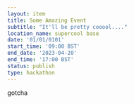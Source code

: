 ```yaml
---
layout: item 
title: Some Amazing Event
subtitle: "It'll be pretty cooool...."
location_name: supercool base
date: '01/01/0101'
start_time: '09:00 BST'
end_date: '2023-04-20'
end_time: '17:00 BST'
status: publish
type: hackathon
---
```


gotcha